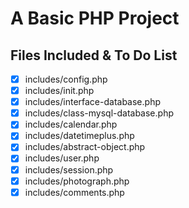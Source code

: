 # A Basic PHP Project

## Files Included & To Do List

- [x] includes/config.php
- [x] includes/init.php
- [x] includes/interface-database.php
- [x] includes/class-mysql-database.php
- [x] includes/calendar.php
- [x] includes/datetimeplus.php
- [x] includes/abstract-object.php
- [x] includes/user.php
- [x] includes/session.php
- [x] includes/photograph.php
- [x] includes/comments.php
